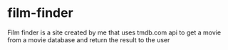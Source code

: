 # film-finder
Film finder is a site created by me that uses tmdb.com api to get a movie from a movie database and return the result to the user
